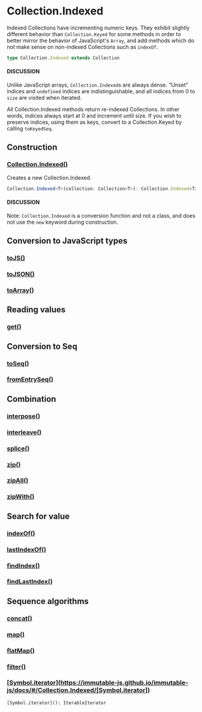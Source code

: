 # Collection.Indexed

Indexed Collections have incrementing numeric keys. They exhibit slightly different behavior than `Collection.Keyed` for some methods in order to better mirror the behavior of JavaScript's `Array`, and add methods which do not make sense on non-indexed Collections such as `indexOf`.

```ts
type Collection.Indexed extends Collection
```

#### DISCUSSION

Unlike JavaScript arrays, `Collection.Indexed`s are always dense. "Unset" indices and `undefined` indices are indistinguishable, and all indices from 0 to `size` are visited when iterated.

All Collection.Indexed methods return re-indexed Collections. In other words, indices always start at 0 and increment until size. If you wish to preserve indices, using them as keys, convert to a Collection.Keyed by calling `toKeyedSeq`.

## Construction


### [Collection.Indexed()](https://immutable-js.github.io/immutable-js/docs/#/Collection.Indexed/Collection.Indexed)

Creates a new Collection.Indexed.

```ts
Collection.Indexed<T>(collection: Collection<T>): Collection.Indexed<T>
```

#### DISCUSSION

Note: `Collection.Indexed` is a conversion function and not a class, and does not use the `new` keyword during construction.

## Conversion to JavaScript types


### [toJS()](https://immutable-js.github.io/immutable-js/docs/#/Collection.Indexed/toJS)



### [toJSON()](https://immutable-js.github.io/immutable-js/docs/#/Collection.Indexed/toJSON)



### [toArray()](https://immutable-js.github.io/immutable-js/docs/#/Collection.Indexed/toArray)



## Reading values


### [get()](https://immutable-js.github.io/immutable-js/docs/#/Collection.Indexed/get)



## Conversion to Seq


### [toSeq()](https://immutable-js.github.io/immutable-js/docs/#/Collection.Indexed/toSeq)



### [fromEntrySeq()](https://immutable-js.github.io/immutable-js/docs/#/Collection.Indexed/fromEntrySeq)



## Combination


### [interpose()](https://immutable-js.github.io/immutable-js/docs/#/Collection.Indexed/interpose)



### [interleave()](https://immutable-js.github.io/immutable-js/docs/#/Collection.Indexed/interleave)



### [splice()](https://immutable-js.github.io/immutable-js/docs/#/Collection.Indexed/splice)



### [zip()](https://immutable-js.github.io/immutable-js/docs/#/Collection.Indexed/zip)



### [zipAll()](https://immutable-js.github.io/immutable-js/docs/#/Collection.Indexed/zipAll)



### [zipWith()](https://immutable-js.github.io/immutable-js/docs/#/Collection.Indexed/zipWith)



## Search for value


### [indexOf()](https://immutable-js.github.io/immutable-js/docs/#/Collection.Indexed/indexOf)



### [lastIndexOf()](https://immutable-js.github.io/immutable-js/docs/#/Collection.Indexed/lastIndexOf)



### [findIndex()](https://immutable-js.github.io/immutable-js/docs/#/Collection.Indexed/findIndex)



### [findLastIndex()](https://immutable-js.github.io/immutable-js/docs/#/Collection.Indexed/findLastIndex)



## Sequence algorithms


### [concat()](https://immutable-js.github.io/immutable-js/docs/#/Collection.Indexed/concat)



### [map()](https://immutable-js.github.io/immutable-js/docs/#/Collection.Indexed/map)



### [flatMap()](https://immutable-js.github.io/immutable-js/docs/#/Collection.Indexed/flatMap)



### [filter()](https://immutable-js.github.io/immutable-js/docs/#/Collection.Indexed/filter)



### [[Symbol.iterator]()](https://immutable-js.github.io/immutable-js/docs/#/Collection.Indexed/[Symbol.iterator])

```
[Symbol.iterator](): IterableIterator
```